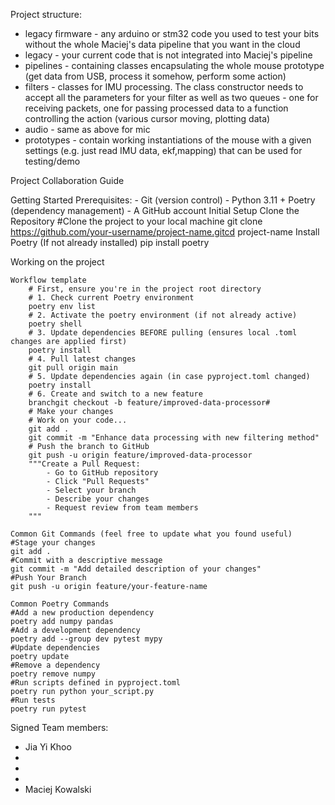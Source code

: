 Project structure:
- legacy firmware - any arduino or stm32 code you used to test your bits without the whole Maciej's data pipeline that you want in the cloud
- legacy - your current code that is not integrated into Maciej's pipeline
- pipelines - containing classes encapsulating the whole mouse prototype (get data from USB, process it somehow, perform some action)
- filters - classes for IMU processing. The class constructor needs to accept all the parameters for your filter as well as two queues - one for receiving packets, one for passing processed data to a function controlling the action (various cursor moving, plotting data)
- audio - same as above for mic
- prototypes - contain working instantiations of the mouse with a given settings (e.g. just read IMU data, ekf,mapping) that can be used for testing/demo

Project Collaboration Guide

Getting Started
    Prerequisites:
    - Git (version control)
    - Python 3.11 + Poetry (dependency management)
    - A GitHub account
    Initial Setup
        Clone the Repository
            #Clone the project to your local machine
            git clone https://github.com/your-username/project-name.gitcd project-name
        Install Poetry (If not already installed)
            pip install poetry

Working on the project

    Workflow template
        # First, ensure you're in the project root directory
        # 1. Check current Poetry environment
        poetry env list
        # 2. Activate the poetry environment (if not already active)
        poetry shell
        # 3. Update dependencies BEFORE pulling (ensures local .toml changes are applied first)
        poetry install
        # 4. Pull latest changes
        git pull origin main
        # 5. Update dependencies again (in case pyproject.toml changed)
        poetry install
        # 6. Create and switch to a new feature 
        branchgit checkout -b feature/improved-data-processor#
        # Make your changes 
        # Work on your code... 
        git add . 
        git commit -m "Enhance data processing with new filtering method"  
        # Push the branch to GitHub 
        git push -u origin feature/improved-data-processor
        """Create a Pull Request:
            - Go to GitHub repository
            - Click "Pull Requests"
            - Select your branch
            - Describe your changes
            - Request review from team members
        """

    Common Git Commands (feel free to update what you found useful)
    #Stage your changes
    git add .
    #Commit with a descriptive message
    git commit -m "Add detailed description of your changes"
    #Push Your Branch
    git push -u origin feature/your-feature-name

    Common Poetry Commands
    #Add a new production dependency
    poetry add numpy pandas
    #Add a development dependency
    poetry add --group dev pytest mypy
    #Update dependencies
    poetry update
    #Remove a dependency
    poetry remove numpy
    #Run scripts defined in pyproject.toml
    poetry run python your_script.py
    #Run tests
    poetry run pytest


Signed Team members:
- Jia Yi Khoo
-
-
-
- Maciej Kowalski
